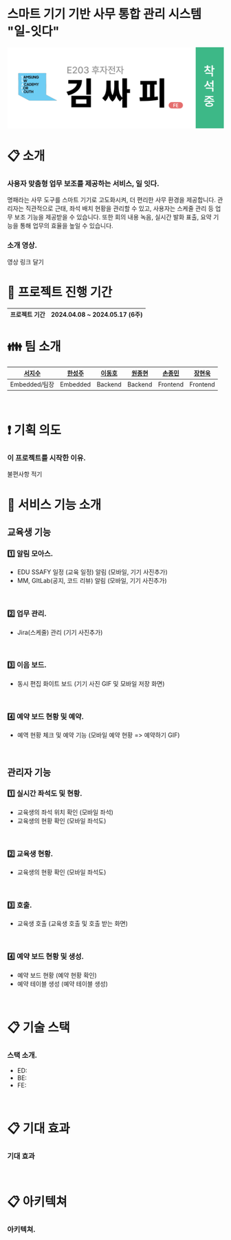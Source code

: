 # **스마트 기기 기반 사무 통합 관리 시스템** "일-잇다"

![image info](docs/images/main_image.png)

# :clipboard: 소개
### 사용자 맞춤형 업무 보조를 제공하는 서비스, 일 잇다.<br/>
명패라는 사무 도구를 스마트 기기로 고도화시켜, 더 편리한 사무 환경을 제공합니다. 관리자는 직관적으로 근태, 좌석 배치 현황을 관리할 수 있고, 사용자는 스케줄 관리 등 업무 보조 기능을 제공받을 수 있습니다. 또한 회의 내용 녹음, 실시간 발화 표출, 요약 기능을 통해 업무의 효율을 높일 수 있습니다.
<br/>

### 소개 영상.<br/>
영상 링크 달기
<br/>

# :date: 프로젝트 진행 기간
| 프로젝트 기간 | 2024.04.08 ~ 2024.05.17 (6주) |
| --- | --- |



# :family: 팀 소개

<div align="center">

|**[서지수](https://github.com/Bada35)**|**[한성주](https://github.com/RosaDamascena)**|**[이동호](https://zircon-iguana-6e3.notion.site/f5e94fbfc279454b8683b256bfc980bf?pvs=4)**|**[원종현](https://github.com/www-jong)**|**[손종민](https://tasteful-libra-0be.notion.site/SSAFY-IT-_-e85fc8f05a7f4f89bf8dd61f995d95b9)**|**[장현욱](https://github.com/JhyunW)** |
| :---------------------------------------------------------------------------------------------------------------------------: | :---------------------------------------------------------------------------------------------------------------------------: | :---------------------------------------------------------------------------------------------------------------------------: | :---------------------------------------------------------------------------------------------------------------------------: | :---------------------------------------------------------------------------------------------------------------------------: | :---------------------------------------------------------------------------------------------------------------------------: |
|Embedded/팀장|Embedded|Backend|Backend|Frontend|Frontend|

</div>

<br/>

# :exclamation: 기획 의도
### 이 프로젝트를 시작한 이유.<br/>
불편사항 적기
<br/>

# :speech_balloon: 서비스 기능 소개
## 교육생 기능
### 1️⃣ 알림 모아스.<br/>
  - EDU SSAFY 일정 (교육 일정) 알림
  (모바일, 기기 사진추가)
  - MM, GItLab(공지, 코드 리뷰) 알림
  (모바일, 기기 사진추가)
<br/>

### 2️⃣ 업무 관리.<br/>
  - Jira(스케줄) 관리
  (기기 사진추가)
<br/>

### 3️⃣ 이음 보드.<br/>
  - 동시 편집 화이트 보드
  (기기 사진 GIF 및 모바일 저장 화면)

<br/>

### 4️⃣ 예약 보드 현황 및 예약.<br/>
  - 예역 현황 체크 및 예약 기능
  (모바일 예약 현황 => 예약하기 GIF)
<br/>

## 관리자 기능
### 1️⃣ 실시간 좌석도 및 현황.<br/>
  - 교육생의 좌석 위치 확인
  (모바일 좌석)
  - 교육생의 현황 확인
  (모바일 좌석도)
<br/>

### 2️⃣ 교육생 현황.<br/>
- 교육생의 현황 확인
  (모바일 좌석도)
<br/>

### 3️⃣ 호출.<br/>
  - 교육생 호출
  (교육생 호출 및 호출 받는 화면)
<br/>

### 4️⃣ 예약 보드 현황 및 생성.<br/>
  - 예약 보드 현황
  (예약 현황 확인)
  - 예약 테이블 생성
  (예약 테이블 생성)
<br/>

# :clipboard: 기술 스택
### 스택 소개.<br/>
  - ED: 
  - BE:
  - FE:
<br/>

# :clipboard: 기대 효과
### 기대 효과<br/>

<br/>

# :clipboard: 아키텍쳐
### 아키텍쳐.<br/>

<br/>
